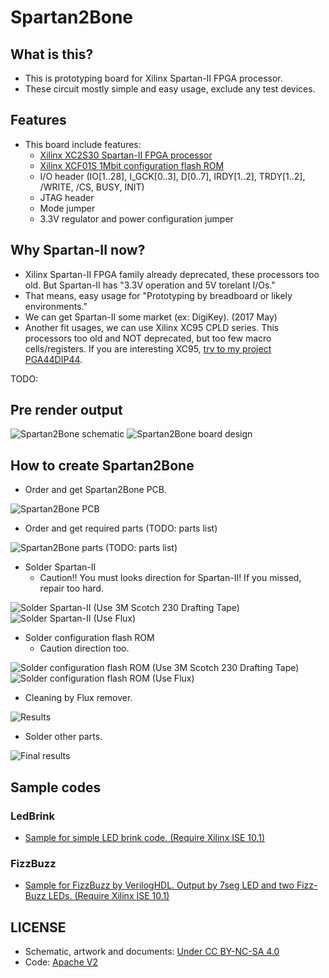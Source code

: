 # Spartan2Bone

## What is this?

* This is prototyping board for Xilinx Spartan-II FPGA processor.
* These circuit mostly simple and easy usage, exclude any test devices.

## Features

* This board include features:
  * [Xilinx XC2S30 Spartan-II FPGA processor](https://www.xilinx.com/support/documentation/data_sheets/ds001.pdf)
  * [Xilinx XCF01S 1Mbit configuration flash ROM](https://www.xilinx.com/support/documentation/user_guides/ug161.pdf)
  * I/O header (IO[1..28], I_GCK[0..3], D[0..7], IRDY[1..2], TRDY[1..2], /WRITE, /CS, BUSY, INIT)
  * JTAG header
  * Mode jumper
  * 3.3V regulator and power configuration jumper

## Why Spartan-II now?

* Xilinx Spartan-II FPGA family already deprecated, these processors too old. But Spartan-II has "3.3V operation and 5V torelant I/Os."
* That means, easy usage for "Prototyping by breadboard or likely environments."
* We can get Spartan-II some market (ex: DigiKey). (2017 May)
* Another fit usages, we can use Xilinx XC95 CPLD series. This processors too old and NOT deprecated, but too few macro cells/registers. If you are interesting XC95, [try to my project PGA44DIP44](https://github.com/kekyo/PGA44DIP44).

TODO:

## Pre render output

![Spartan2Bone schematic](Images/Spartan2BoneSchematic.png)
![Spartan2Bone board design](Images/Spartan2BoneBoard.png)

## How to create Spartan2Bone

* Order and get Spartan2Bone PCB.

![Spartan2Bone PCB](Images/IMG_20170419_210324.jpg)

* Order and get required parts (TODO: parts list)

![Spartan2Bone parts (TODO: parts list)](Images/IMG_20170419_211524.jpg)

* Solder Spartan-II
  * Caution!! You must looks direction for Spartan-II! If you missed, repair too hard.

![Solder Spartan-II (Use 3M Scotch 230 Drafting Tape)](Images/IMG_20170419_221014.jpg)
![Solder Spartan-II (Use Flux)](Images/IMG_20170419_221516.jpg)

* Solder configuration flash ROM
  * Caution direction too.

![Solder configuration flash ROM (Use 3M Scotch 230 Drafting Tape)](Images/IMG_20170419_222002.jpg)
![Solder configuration flash ROM (Use Flux)](Images/IMG_20170419_222314.jpg)

* Cleaning by Flux remover.

![Results](Images/IMG_20170419_222627.jpg)

* Solder other parts.

![Final results](Images/IMG_20170419_231124.jpg)

## Sample codes

### LedBrink

* [Sample for simple LED brink code. (Require Xilinx ISE 10.1)](LedBrink/)

### FizzBuzz

* [Sample for FizzBuzz by VerilogHDL. Output by 7seg LED and two Fizz-Buzz LEDs. (Require Xilinx ISE 10.1)](FizzBuzz/)

## LICENSE

* Schematic, artwork and documents: [Under CC BY-NC-SA 4.0](https://creativecommons.org/licenses/by-nc-sa/4.0/)
* Code: [Apache V2](https://www.apache.org/licenses/LICENSE-2.0)
